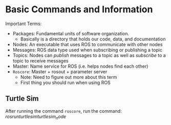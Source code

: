 # Basic Commands and Information

Important Terms:
 * Packages: Fundamental units of software organization.
     * Basically is a directory that holds our code, data, and documentation
 * Nodes: An executable that uses ROS to communicate with other nodes
 * Messages: ROS data type used when subscribing or publishing a topic
 * Topics: Nodes can _publish_ messages to a topic as well as _subscribe_ to a topic to receive messages
 * Master: Name service for ROS (i.e. helps nodes find each other)
 * `Roscore`: Master + rosout + parameter server
     * Note: Need to figure out more about this term
     * First thing you should run when using ROS
   
## Turtle Sim
After running the command `roscore`, run the command:
$`rosrun turtlesim turtlesim_node`$
   
